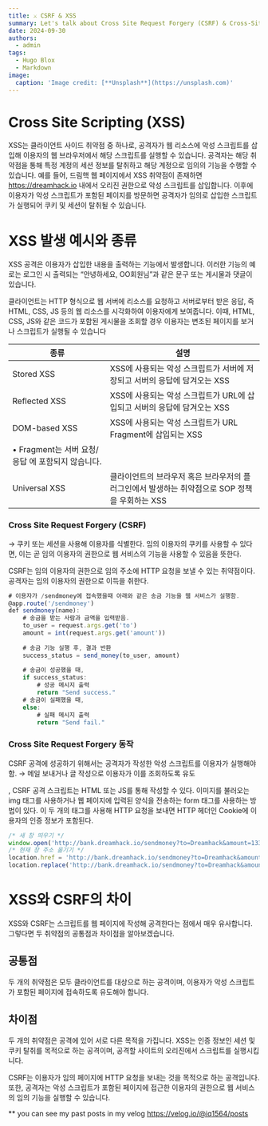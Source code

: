 ```yaml
---
title: ⚔️ CSRF & XSS
summary: Let's talk about Cross Site Request Forgery (CSRF) & Cross-Site-Scripting (XSS)!
date: 2024-09-30
authors:
  - admin
tags:
  - Hugo Blox
  - Markdown
image:
  caption: 'Image credit: [**Unsplash**](https://unsplash.com)'
---
```


# **Cross Site Scripting (XSS)**

XSS는 클라이언트 사이드 취약점 중 하나로, 공격자가 웹 리소스에 악성 스크립트를 삽입해 이용자의 웹 브라우저에서 해당 스크립트를 실행할 수 있습니다. 공격자는 해당 취약점을 통해 특정 계정의 세션 정보를 탈취하고 해당 계정으로 임의의 기능을 수행할 수 있습니다. 예를 들어, 드림핵 웹 페이지에서 XSS 취약점이 존재하면 https://dreamhack.io 내에서 오리진 권한으로 악성 스크립트를 삽입합니다. 이후에 이용자가 악성 스크립트가 포함된 페이지를 방문하면 공격자가 임의로 삽입한 스크립트가 실행되어 쿠키 및 세션이 탈취될 수 있습니다.

# **XSS 발생 예시와 종류**

XSS 공격은 이용자가 삽입한 내용을 출력하는 기능에서 발생합니다. 이러한 기능의 예로는 로그인 시 출력되는 “안녕하세요, OO회원님”과 같은 문구 또는 게시물과 댓글이 있습니다.

클라이언트는 HTTP 형식으로 웹 서버에 리소스를 요청하고 서버로부터 받은 응답, 즉 HTML, CSS, JS 등의 웹 리소스를 시각화하여 이용자에게 보여줍니다. 이때, HTML, CSS, JS와 같은 코드가 포함된 게시물을 조회할 경우 이용자는 변조된 페이지를 보거나 스크립트가 실행될 수 있습니다

| **종류** | **설명** |
| --- | --- |
| Stored XSS | XSS에 사용되는 악성 스크립트가 서버에 저장되고 서버의 응답에 담겨오는 XSS |
| Reflected XSS | XSS에 사용되는 악성 스크립트가 URL에 삽입되고 서버의 응답에 담겨오는 XSS |
| DOM-based XSS | XSS에 사용되는 악성 스크립트가 URL Fragment에 삽입되는 XSS
• Fragment는 서버 요청/응답 에 포함되지 않습니다. |
| Universal XSS | 클라이언트의 브라우저 혹은 브라우저의 플러그인에서 발생하는 취약점으로 SOP 정책을 우회하는 XSS |

### **Cross Site Request Forgery (CSRF)**

→ 쿠키 또는 세션을 사용해 이용자를 식별한다. 임의 이용자의 쿠키를 사용할 수 있다면, 이는 곧 임의 이용자의 권한으로 웹 서비스의 기능을 사용할 수 있음을 뜻한다.

CSRF는 임의 이용자의 권한으로 임의 주소에 HTTP 요청을 보낼 수 있는 취약점이다. 공격자는 임의 이용자의 권한으로 이득을 취한다.

```jsx
# 이용자가 /sendmoney에 접속했을때 아래와 같은 송금 기능을 웹 서비스가 실행함.
@app.route('/sendmoney')
def sendmoney(name):
    # 송금을 받는 사람과 금액을 입력받음.
    to_user = request.args.get('to')
	amount = int(request.args.get('amount'))
	
	# 송금 기능 실행 후, 결과 반환	
	success_status = send_money(to_user, amount)
	
	# 송금이 성공했을 때,
	if success_status:
	    # 성공 메시지 출력
		return "Send success."
	# 송금이 실패했을 때,
	else:
	    # 실패 메시지 출력
		return "Send fail."
```

### Cross Site Request Forgery 동작

CSRF 공격에 성공하기 위해서는 공격자가 작성한 악성 스크립트를 이용자가 실행해야 함. → 메일 보내거나 글 작성으로 이용자가 이를 조회하도록 유도

, CSRF 공격 스크립트는 HTML 또는 JS를 통해 작성할 수 있다. 이미지를 불러오는 img 태그를 사용하거나 웹 페이지에 입력된 양식을 전송하는 form 태그를 사용하는 방법이 있다. 이 두 개의 태그를 사용해 HTTP 요청을 보내면 HTTP 헤더인 Cookie에 이용자의 인증 정보가 포함된다.

```jsx
/* 새 창 띄우기 */
window.open('http://bank.dreamhack.io/sendmoney?to=Dreamhack&amount=1337');
/* 현재 창 주소 옮기기 */
location.href = 'http://bank.dreamhack.io/sendmoney?to=Dreamhack&amount=1337';
location.replace('http://bank.dreamhack.io/sendmoney?to=Dreamhack&amount=1337');
```

# **XSS와 CSRF의 차이**

XSS와 CSRF는 스크립트를 웹 페이지에 작성해 공격한다는 점에서 매우 유사합니다. 그렇다면 두 취약점의 공통점과 차이점을 알아보겠습니다.

## **공통점**

두 개의 취약점은 모두 클라이언트를 대상으로 하는 공격이며, 이용자가 악성 스크립트가 포함된 페이지에 접속하도록 유도해야 합니다.

## **차이점**

두 개의 취약점은 공격에 있어 서로 다른 목적을 가집니다. XSS는 인증 정보인 세션 및 쿠키 탈취를 목적으로 하는 공격이며, 공격할 사이트의 오리진에서 스크립트를 실행시킵니다.

CSRF는 이용자가 임의 페이지에 HTTP 요청을 보내는 것을 목적으로 하는 공격입니다. 또한, 공격자는 악성 스크립트가 포함된 페이지에 접근한 이용자의 권한으로 웹 서비스의 임의 기능을 실행할 수 있습니다.

** you can see my past posts in my velog https://velog.io/@iq1564/posts